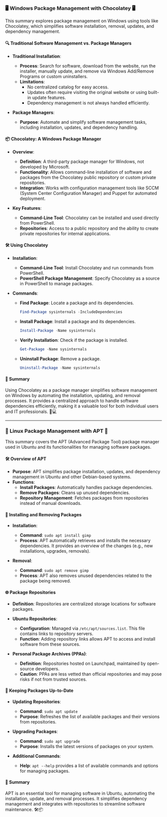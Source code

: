 ### 🖥️ Windows Package Management with Chocolatey 🖥️

This summary explores package management on Windows using tools like Chocolatey, which simplifies software installation, removal, updates, and dependency management.

#### 🔍 Traditional Software Management vs. Package Managers

- **Traditional Installation**:
  - **Process**: Search for software, download from the website, run the installer, manually update, and remove via Windows Add/Remove Programs or custom uninstallers.
  - **Limitations**: 
    - No centralized catalog for easy access.
    - Updates often require visiting the original website or using built-in update features.
    - Dependency management is not always handled efficiently.

- **Package Managers**:
  - **Purpose**: Automate and simplify software management tasks, including installation, updates, and dependency handling.

#### 📦 Chocolatey: A Windows Package Manager

- **Overview**:
  - **Definition**: A third-party package manager for Windows, not developed by Microsoft.
  - **Functionality**: Allows command-line installation of software and packages from the Chocolatey public repository or custom private repositories.
  - **Integration**: Works with configuration management tools like SCCM (System Center Configuration Manager) and Puppet for automated deployment.

- **Key Features**:
  - **Command-Line Tool**: Chocolatey can be installed and used directly from PowerShell.
  - **Repositories**: Access to a public repository and the ability to create private repositories for internal applications.

#### 🛠️ Using Chocolatey

- **Installation**:
  - **Command-Line Tool**: Install Chocolatey and run commands from PowerShell.
  - **PowerShell Package Management**: Specify Chocolatey as a source in PowerShell to manage packages.

- **Commands**:
  - **Find Package**: Locate a package and its dependencies.
    ```powershell
    Find-Package sysinternals -IncludeDependencies
    ```
  - **Install Package**: Install a package and its dependencies.
    ```powershell
    Install-Package -Name sysinternals
    ```
  - **Verify Installation**: Check if the package is installed.
    ```powershell
    Get-Package -Name sysinternals
    ```
  - **Uninstall Package**: Remove a package.
    ```powershell
    Uninstall-Package -Name sysinternals
    ```

#### 📝 Summary

Using Chocolatey as a package manager simplifies software management on Windows by automating the installation, updating, and removal processes. It provides a centralized approach to handle software dependencies efficiently, making it a valuable tool for both individual users and IT professionals. 🚀💻

---

### 🐧 Linux Package Management with APT 🐧

This summary covers the APT (Advanced Package Tool) package manager used in Ubuntu and its functionalities for managing software packages.

#### 🛠️ Overview of APT

- **Purpose**: APT simplifies package installation, updates, and dependency management in Ubuntu and other Debian-based systems.
- **Functions**:
  - **Install Packages**: Automatically handles package dependencies.
  - **Remove Packages**: Cleans up unused dependencies.
  - **Repository Management**: Fetches packages from repositories instead of manual downloads.

#### 🔄 Installing and Removing Packages

- **Installation**:
  - **Command**: `sudo apt install gimp`
  - **Process**: APT automatically retrieves and installs the necessary dependencies. It provides an overview of the changes (e.g., new installations, upgrades, removals).

- **Removal**:
  - **Command**: `sudo apt remove gimp`
  - **Process**: APT also removes unused dependencies related to the package being removed.

#### 🌐 Package Repositories

- **Definition**: Repositories are centralized storage locations for software packages.
- **Ubuntu Repositories**:
  - **Configuration**: Managed via `/etc/apt/sources.list`. This file contains links to repository servers.
  - **Function**: Adding repository links allows APT to access and install software from these sources.

- **Personal Package Archives (PPAs)**:
  - **Definition**: Repositories hosted on Launchpad, maintained by open-source developers.
  - **Caution**: PPAs are less vetted than official repositories and may pose risks if not from trusted sources.

#### 🔄 Keeping Packages Up-to-Date

- **Updating Repositories**:
  - **Command**: `sudo apt update`
  - **Purpose**: Refreshes the list of available packages and their versions from repositories.

- **Upgrading Packages**:
  - **Command**: `sudo apt upgrade`
  - **Purpose**: Installs the latest versions of packages on your system.

- **Additional Commands**:
  - **Help**: `apt --help` provides a list of available commands and options for managing packages.

#### 📝 Summary

APT is an essential tool for managing software in Ubuntu, automating the installation, update, and removal processes. It simplifies dependency management and integrates with repositories to streamline software maintenance. 🛠️📦
